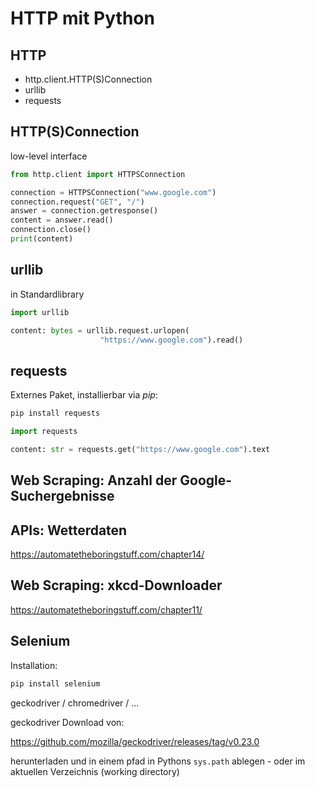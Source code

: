 # HTTP mit Python

## HTTP

- http.client.HTTP(S)Connection
- urllib
- requests

## HTTP(S)Connection

low-level interface

```py
from http.client import HTTPSConnection

connection = HTTPSConnection("www.google.com")
connection.request("GET", "/")
answer = connection.getresponse()
content = answer.read()
connection.close()
print(content)
```

## urllib

in Standardlibrary

```py
import urllib

content: bytes = urllib.request.urlopen(
                    "https://www.google.com").read()
```

## requests

Externes Paket, installierbar via _pip_:

```bash
pip install requests
```

```py
import requests

content: str = requests.get("https://www.google.com").text
```

## Web Scraping: Anzahl der Google-Suchergebnisse

## APIs: Wetterdaten

https://automatetheboringstuff.com/chapter14/

## Web Scraping: xkcd-Downloader

https://automatetheboringstuff.com/chapter11/

## Selenium

Installation:

```bash
pip install selenium
```

geckodriver / chromedriver / ...

geckodriver Download von:

https://github.com/mozilla/geckodriver/releases/tag/v0.23.0

herunterladen und in einem pfad in Pythons `sys.path` ablegen - oder im aktuellen Verzeichnis (working directory)
